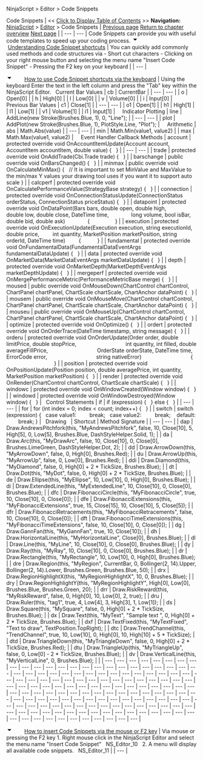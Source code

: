 ﻿
NinjaScript > Editor > Code Snippets

Code Snippets
| << [Click to Display Table of Contents](code_snippets.md) >> **Navigation:**     [NinjaScript](ninjascript-1.md) > [Editor](editor-1.md) > Code Snippets | [Previous page](ns_wizard-1.md) [Return to chapter overview](editor-1.md) [Next page](compile_errors-1.md) |
| --- | --- |
Code Snippets can provide you with useful code templates to speed up your coding process.
![tog_minus](tog_minus-1.gif)        [Understanding Code Snippet shortcuts](javascript:HMToggle('toggle','UnderstandingCodeSnippetShortcuts','UnderstandingCodeSnippetShortcuts_ICON'))
| You can quickly add commonly used methods and code structures via  - Short cut characters - Clicking on your right mouse button and selecting the menu name "Insert Code Snippet" - Pressing the F2 key on your keyboard |
| --- |

![tog_minus](tog_minus-1.gif)        [How to use Code Snippet shortcuts via the keyboard](javascript:HMToggle('toggle','HowToUseCodeSnippetShortcutsViaTheKeyboard','HowToUseCodeSnippetShortcutsViaTheKeyboard_ICON'))
| Using the keyboard Enter the text in the left column and press the "Tab" key within the NinjaScript Editor.   Current Bar Values   | cb | CurrentBar | | --- | --- | | o | Open[0] | | h | High[0] | | l | Low[0] | | v | Volume[0] | | i | Input[0] |        Previous Bar Values   | c1 | Close[1] | | --- | --- | | o1 | Open[1] | | h1 | High[1] | | l1 | Low[1] | | v1 | Volume[1] | | i1 | Input[1] |        Indicator Plotting   | line | AddLine(new Stroke(Brushes.Blue, 1), 0, "Line"); | | --- | --- | | plot | AddPlot(new Stroke(Brushes.Blue, 1), PlotStyle.Line, "Plot"); |        Arithmetic   | abs | Math.Abs(value) | | --- | --- | | min | Math.Min(value1, value2) | | max | Math.Max(value1, value2) |        Event Handler Callback Methods   | account | protected override void OnAccountItemUpdate(Account account, AccountItem accountItem, double value) {   } | | --- | --- | | trade | protected override void OnAddTrade(Cbi.Trade trade) {   } | | barschange | public override void OnBarsChanged() {     } | | minmax | public override void OnCalculateMinMax() {    // It is important to set MinValue and MaxValue to the min/max Y values your drawing tool uses if you want it to support auto scale } | | calcperf | protected override void OnCalculatePerformanceValue(StrategyBase strategy) {     } | | connection | protected override void OnConnectionStatusUpdate(ConnectionStatus orderStatus, ConnectionStatus priceStatus) {   } | | datapoint | protected override void OnDataPoint(Bars bars, double open, double high,                 double low, double close, DateTime time,                 long volume, bool isBar, double bid, double ask)                {                  } | | execution | protected override void OnExecutionUpdate(Execution execution, string executionId, double price,           int quantity, MarketPosition marketPosition, string orderId, DateTime time)          {            } | | fundamental | protected override void OnFundamentalData(FundamentalDataEventArgs fundamentalDataUpdate) {   } | | data | protected override void OnMarketData(MarketDataEventArgs marketDataUpdate) {   } | | depth | protected override void OnMarketDepth(MarketDepthEventArgs marketDepthUpdate) {   } | | mergeperf | protected override void OnMergePerformanceMetric(PerformanceMetricBase merge) {   } | | moused | public override void OnMouseDown(ChartControl chartControl, ChartPanel chartPanel, ChartScale chartScale, ChartAnchor dataPoint) {   } | | mousem | public override void OnMouseMove(ChartControl chartControl, ChartPanel chartPanel, ChartScale chartScale, ChartAnchor dataPoint) {   } | | mouseu | public override void OnMouseUp(ChartControl chartControl, ChartPanel chartPanel, ChartScale chartScale, ChartAnchor dataPoint) {   } | | optimize | protected override void OnOptimize() {   } | | ordert | protected override void OnOrderTrace(DateTime timestamp, string message) {   } | | orderu | protected override void OnOrderUpdate(Order order, double limitPrice, double stopPrice,                                   int quantity, int filled, double averageFillPrice,                                   OrderState orderState, DateTime time, ErrorCode error,                                   string nativeError)                                  {                                    } | | position | protected override void OnPositionUpdate(Position position, double averagePrice, int quantity, MarketPosition marketPosition) {   } | | render | protected override void OnRender(ChartControl chartControl, ChartScale chartScale) {   } | | windowc | protected override void OnWindowCreated(Window window) {   } | | windowd | protected override void OnWindowDestroyed(Window window) {     } |      Control Statements   | if | if (expression) {   } else {   } | | --- | --- | | for | for (int index = 0; index < count; index++) {   } | | switch | switch (expression) {    case value1:          break;    case value2:          break;     default:          break; } |      Drawing     | Shortcut | Method Signature | | --- | --- | | dap | Draw.AndrewsPitchfork(this, "MyAndrewsPitchfork", false, 10, Close[10], 5,  High[5], 0, Low[5], Brushes.Blue, DashStyleHelper.Solid, 1); | | da | Draw.Arc(this, "MyDrawArc", false, 10, Close[10], 0,  Close[0], Brushes.LimeGreen, DashStyleHelper.Dot, 2); | | dd | Draw.ArrowDown(this, "MyArrowDown", false, 0, High[0], Brushes.Red); | | du | Draw.ArrowUp(this, "MyArrowUp", false, 0, Low[0], Brushes.Red); | | ddi | Draw.Diamond(this, "MyDiamond", false, 0, High[0] + 2 * TickSize, Brushes.Blue); | | dt | Draw.Dot(this, "MyDot", false, 0, High[0] + 2 * TickSize, Brushes.Blue); | | de | Draw.Ellipse(this, "MyEllipse", 10, Low[10], 0, High[0], Brushes.Blue); | | di | Draw.ExtendedLine(this, "MyExtendedLine", 10, Close[10], 0, Close[0], Brushes.Blue); | | dfc | Draw.FibonacciCircle(this, "MyFibonacciCircle", true, 10, Close[10], 0, Close[0]); | | dfe | Draw.FibonacciExtensions(this, "MyFibonacciExtensions", true, 15, Close[15],  10, Close[10], 5, Close[5]); | | dfr | Draw.FibonacciRetracements(this, "MyFibonacciRetracements", false, 10, Close[10], 0, Close[0]); | | dft | Draw.FibonacciTimeExtensions(this, "MyFibonacciTimeExtensions", false, 10, Close[10], 0, Close[0]); | | dg | Draw.GannFan(this, "MyGannFan", true, 10, Close[10]); | | dh | Draw.HorizontalLine(this, "MyHorizontalLine", Close[0], Brushes.Blue); | | dl | Draw.Line(this, "MyLine", 10, Close[10], 0, Close[0], Brushes.Blue); | | dy | Draw.Ray(this, "MyRay", 10, Close[10], 0, Close[0], Brushes.Blue); | | dr | Draw.Rectangle(this, "MyRectangle", 10, Low[10], 0, High[0], Brushes.Blue); | | dre | Draw.Region(this, "MyRegion", CurrentBar, 0, Bollinger(2, 14).Upper,  Bollinger(2, 14).Lower, Brushes.Green, Brushes.Blue, 50); | | drx | Draw.RegionHighlightX(this, "MyRegionHighlightX", 10, 0, Brushes.Blue); | | dry | Draw.RegionHighlightY(this, "MyRegionHighlightY", High[0], Low[0], Brushes.Blue, Brushes.Green, 20); | | drr | Draw.RiskReward(this, "MyRiskReward", false, 0, High[0], 10, Low[0], 2, true); | | dru | Draw.Ruler(this, "tag1", true, 4, Low[4], 3, High[3], 1, Low[1]); | | ds | Draw.Square(this, "MySquare", false, 0, High[0] + 2 * TickSize, Brushes.Blue); | | dx | Draw.Text(this, "MyText", "Sample text ", 0, High[0] + 2 * TickSize, Brushes.Blue); | | dxf | Draw.TextFixed(this, "MyTextFixed", "Text to draw", TextPosition.TopRight); | | dtc | Draw.TrendChannel(this, "TrendChannel", true, 10, Low[10], 0, High[0], 10, High[10] + 5 * TickSize); | | dtd | Draw.TriangleDown(this, "MyTriangleDown", false, 0, High[0] + 2 * TickSize, Brushes.Red); | | dtu | Draw.TriangleUp(this, "MyTriangleUp", false, 0, Low[0] - 2 * TickSize, Brushes.Blue); | | dv | Draw.VerticalLine(this, "MyVerticalLine", 0, Brushes.Blue); | |
| --- | --- | --- | --- | --- | --- | --- | --- | --- | --- | --- | --- | --- | --- | --- | --- | --- | --- | --- | --- | --- | --- | --- | --- | --- | --- | --- | --- | --- | --- | --- | --- | --- | --- | --- | --- | --- | --- | --- | --- | --- | --- | --- | --- | --- | --- | --- | --- | --- | --- | --- | --- | --- | --- | --- | --- | --- | --- | --- | --- | --- | --- | --- | --- | --- | --- | --- | --- | --- | --- | --- | --- | --- | --- | --- | --- | --- | --- | --- | --- | --- | --- | --- | --- | --- | --- | --- | --- | --- | --- | --- | --- | --- | --- | --- | --- | --- | --- | --- | --- | --- | --- | --- | --- | --- | --- | --- | --- | --- | --- | --- | --- | --- | --- | --- | --- | --- | --- | --- | --- | --- | --- | --- | --- | --- | --- | --- | --- | --- | --- | --- | --- | --- | --- | --- | --- | --- | --- | --- | --- | --- | --- | --- | --- | --- |

![tog_minus](tog_minus-1.gif)        [How to insert Code Snippets via the mouse or F2 key](javascript:HMToggle('toggle','HowToInsertCodeSnippetsViaTheMouseOrF2Key','HowToInsertCodeSnippetsViaTheMouseOrF2Key_ICON'))
| Via mouse or pressing the F2 key 1. Right mouse click in the NinjaScript Editor and select the menu name "Insert Code Snippet"   NS_Editor_10   2. A menu will display all available code snippets.   NS_Editor_11 |
| --- |
